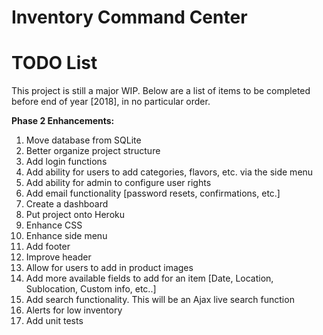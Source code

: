 # Inventory Command Center

# TODO List
This project is still a major WIP. Below are a list of items to be completed before end of year [2018], in no particular order.

**Phase 2 Enhancements:**
1. Move database from SQLite
2. Better organize project structure
3. Add login functions
4. Add ability for users to add categories, flavors, etc. via the side menu
5. Add ability for admin to configure user rights
6. Add email functionality [password resets, confirmations, etc.]
7. Create a dashboard
8. Put project onto Heroku
9. Enhance CSS
10. Enhance side menu
11. Add footer
12. Improve header
13. Allow for users to add in product images
14. Add more available fields to add for an item [Date, Location, Sublocation, Custom info, etc..]
15. Add search functionality. This will be an Ajax live search function
16. Alerts for low inventory
17. Add unit tests
